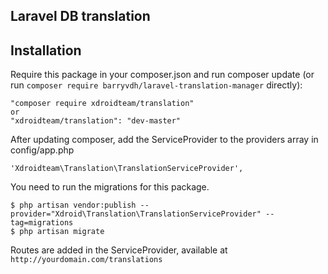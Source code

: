 ## Laravel DB translation


## Installation

Require this package in your composer.json and run composer update (or run `composer require barryvdh/laravel-translation-manager` directly):

    "composer require xdroidteam/translation"
    or
    "xdroidteam/translation": "dev-master"

After updating composer, add the ServiceProvider to the providers array in config/app.php

    'Xdroidteam\Translation\TranslationServiceProvider',

You need to run the migrations for this package.

    $ php artisan vendor:publish --provider="Xdroid\Translation\TranslationServiceProvider" --tag=migrations
    $ php artisan migrate


Routes are added in the ServiceProvider, available at `http://yourdomain.com/translations`
